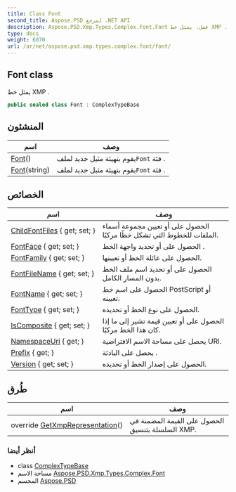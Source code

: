 ```yaml
---
title: Class Font
second_title: Aspose.PSD لمرجع .NET API
description: Aspose.PSD.Xmp.Types.Complex.Font.Font فصل. يمثل خط XMP .
type: docs
weight: 6070
url: /ar/net/aspose.psd.xmp.types.complex.font/font/
---
```

## Font class

يمثل خط XMP .

```csharp
public sealed class Font : ComplexTypeBase
```

## المنشئون

| اسم | وصف |
| --- | --- |
| [Font](font/#constructor)() | يقوم بتهيئة مثيل جديد لملف`Font` فئة . |
| [Font](font/#constructor_1)(string) | يقوم بتهيئة مثيل جديد لملف`Font` فئة . |

## الخصائص

| اسم | وصف |
| --- | --- |
| [ChildFontFiles](../../aspose.psd.xmp.types.complex.font/font/childfontfiles/) { get; set; } | الحصول على أو تعيين مجموعة أسماء الملفات للخطوط التي تشكل خطًا مركبًا. |
| [FontFace](../../aspose.psd.xmp.types.complex.font/font/fontface/) { get; set; } | الحصول على أو تحديد واجهة الخط . |
| [FontFamily](../../aspose.psd.xmp.types.complex.font/font/fontfamily/) { get; set; } | الحصول على عائلة الخط أو تعيينها. |
| [FontFileName](../../aspose.psd.xmp.types.complex.font/font/fontfilename/) { get; set; } | الحصول على أو تحديد اسم ملف الخط بدون المسار الكامل. |
| [FontName](../../aspose.psd.xmp.types.complex.font/font/fontname/) { get; set; } | الحصول على اسم خط PostScript أو تعيينه. |
| [FontType](../../aspose.psd.xmp.types.complex.font/font/fonttype/) { get; set; } | الحصول على نوع الخط أو تحديده. |
| [IsComposite](../../aspose.psd.xmp.types.complex.font/font/iscomposite/) { get; set; } | الحصول على أو تعيين قيمة تشير إلى ما إذا كان هذا الخط مركبًا. |
| [NamespaceUri](../../aspose.psd.xmp.types.complex/complextypebase/namespaceuri/) { get; } | يحصل على مساحة الاسم الافتراضية URI. |
| [Prefix](../../aspose.psd.xmp.types.complex/complextypebase/prefix/) { get; } | يحصل على البادئة . |
| [Version](../../aspose.psd.xmp.types.complex.font/font/version/) { get; set; } | الحصول على إصدار الخط أو تحديده. |

## طُرق

| اسم | وصف |
| --- | --- |
| override [GetXmpRepresentation](../../aspose.psd.xmp.types.complex.font/font/getxmprepresentation/)() | الحصول على القيمة المضمنة في السلسلة بتنسيق XMP. |

### أنظر أيضا

* class [ComplexTypeBase](../../aspose.psd.xmp.types.complex/complextypebase/)
* مساحة الاسم [Aspose.PSD.Xmp.Types.Complex.Font](../../aspose.psd.xmp.types.complex.font/)
* المجسم [Aspose.PSD](../../)


